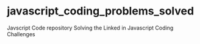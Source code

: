 # javascript_coding_problems_solved
Javscript Code repository Solving the Linked in Javascript Coding Challenges
